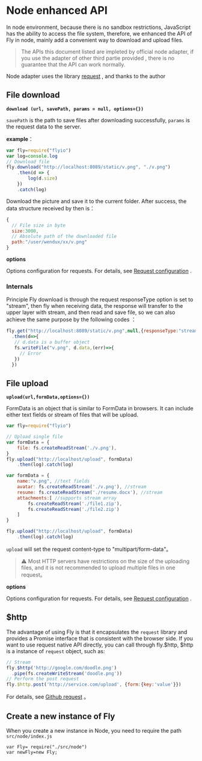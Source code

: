 # Node enhanced API

In node environment, because there is no sandbox restrictions, JavaScript has the ability to access the file system, therefore, we enhanced the API of Fly in node, mainly add a convenient way to download and upload files.

> The APIs this document listed are impleted by  official  node adapter, if you use the adapter of other third partie provided  , there is no guarantee that the API can work normally.

Node adapter uses the  library [request](https://github.com/request/request) , and thanks to the author

## File download

 **`download (url, savePath, params = null, options={})`** 

`savePath` is  the path to save files after downloading successfully, `params` is the request data to the server.

 **example**：

```javascript
var fly=require("flyio")
var log=console.log
// Download file
fly.download("http://localhost:8089/static/v.png", "./v.png")
    .then(d => {
        log(d.size)
    })
    .catch(log)
```

Download the picture and save it to the current folder. After success, the data structure received by then is：

```javascript
{
  // File size in byte
  size:3000,
  // Absolute path of the downloaded file
  path:"/user/wendux/xx/v.png" 
}
```

**options**

Options configuration for requests. For details, see  [Request configuration](#/doc/flyio-en/config) .

### Internals

Principle Fly download is through the request responseType option is set to "stream", then fly when receiving data, the response will transfer to the upper layer with stream, and then read and save file, so we can also achieve the same purpose by the following codes ：

```javascript
fly.get("http://localhost:8089/static/v.png",null,{responseType:"stream"})
  .then(d=>{
   // d.data is a buffer object
   fs.writeFile("v.png", d.data,(err)=>{
     // Error 
   })
  })
```



## File upload

**`upload(url,formData,options={})`**

FormData is an object that is similar to FormData in browsers. It can include either text fields or  stream of files that will be upload.

```javascript
var fly=require("flyio")

// Upload single file
var formData = {
    file: fs.createReadStream('./v.png'), 
}
fly.upload("http://localhost/upload", formData)
    .then(log).catch(log)

var formData = {
    name:"v.png", //text fields
    avatar: fs.createReadStream('./v.png'), //stream
    resume: fs.createReadStream('./resume.docx'), //stream
    attachments:[ //supports stream array
        fs.createReadStream('./file1.zip'),
        fs.createReadStream('./file2.zip')
    ]
}

fly.upload("http://localhost/upload", formData)
    .then(log).catch(log)
```

`upload` will set the request content-type to "multipart/form-data"。

> ⚠️ Most HTTP servers have restrictions on the size of the uploading files, and it is not recommended to upload multiple files in one request。

**options**

Options configuration for requests. For details, see  [Request configuration](#/doc/flyio-en/config) .

## $http

The advantage of using Fly is that it encapsulates the `request` library and provides a Promise interface that is consistent with the browser side. If you want to use request native API directly, you can call  through fly.$http, $http is a instance of  `request` object, such as:

```javascript
// Stream
fly.$http('http://google.com/doodle.png')
  .pipe(fs.createWriteStream('doodle.png'))
// Perform the post request
fly.$http.post('http://service.com/upload', {form:{key:'value'}})
```

For details, see  [Github request](https://github.com/request/request#requestoptions-callback) 。

## Create a new  instance of Fly

When you create a new instance in Node, you need to require the path  `src/node/index.js`

```
var Fly= require("./src/node")
var newFly=new Fly;
```

